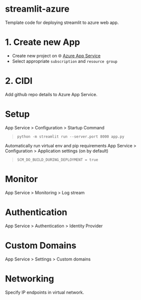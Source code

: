 # streamlit-azure

Template code for deploying streamlit to azure web app.

# 1. Create new App

- Create new project on 🌐 [Azure App Service](https://portal.azure.com/#blade/HubsExtension/BrowseResource/resourceType/Microsoft.Web%2Fsites)
- Select appropriate `subscription` and `resource group`

# 2. CIDI

Add github repo details to Azure App Service.

# Setup

App Service > Configuration > Startup Command

> `python -m streamlit run --server.port 8000 app.py`

Automatically run virtual env and pip requirements
App Service > Configuration > Application settings (on by default)

> `SCM_DO_BUILD_DURING_DEPLOYMENT = true`

# Monitor

App Service > Monitoring > Log stream

# Authentication

App Service > Authentication > Identity Provider

# Custom Domains

App Service > Settings > Custom domains

# Networking

Specify IP endpoints in virtual network.
